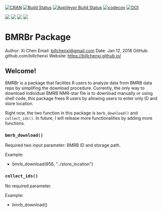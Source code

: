 [![CRAN](https://img.shields.io/cran/l/devtools.svg)](https://cran.r-project.org/web/packages/BMRBr)
[![Build Status](https://travis-ci.org/billchenxi/BMRBr.svg?branch=master)](https://travis-ci.org/billchenxi/BMRBr)
[![AppVeyor Build Status](https://ci.appveyor.com/api/projects/status/github/billchenxi/BMRBr?branch=master&svg=true)](https://ci.appveyor.com/project/billchenxi/BMRBr)
[![codecov](https://codecov.io/gh/billchenxi/BMRBr/branch/master/graph/badge.svg)](https://codecov.io/gh/billchenxi/BMRBr)
[![DOI](https://zenodo.org/badge/117279208.svg)](https://zenodo.org/badge/latestdoi/117279208)

[![](https://cranlogs.r-pkg.org/badges/grand-total/BMRBr)](https://cran.r-project.org/package=BMRBr)
[![](https://cranlogs.r-pkg.org/badges/last-month/BMRBr)](https://cran.r-project.org/package=BMRBr)
[![](https://cranlogs.r-pkg.org/badges/last-week/BMRBr)](https://cran.r-project.org/package=BMRBr)
[![](https://cranlogs.r-pkg.org/badges/last-day/BMRBr)](https://cran.r-project.org/package=BMRBr)


# BMRBr Package
Author: Xi Chen
Email: billchenxi@gmail.com
Date: Jan 12, 2018
GitHub: github.com/billchenxi
Website: https://billchenxi.github.io/

## Welcome! 
BMRBr is a package that facilites R users to analyze data from BMRB data repo by simplifing the download procedure. Currently, the only way to download individual BMRB NMR-star file is to download manually or using shell code, this package frees R users by allowing users to enter only ID and store location.

Right now, the two function in this package is `bmrb_download()` and `collect_ids()`. In future, I will release more functionalities by adding more functions.

### `bmrb_download()`
Required two input parameter: BMRB ID and storage path.

Example:
* bmrb_download(956, "../store_location")


### `collect_ids()`
No required parameter.

Example:
* bmrb_download()
